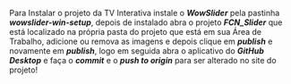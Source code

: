 Para Instalar o projeto da TV Interativa instale o ***WowSlider*** pela pastinha ***wowslider-win-setup***, depois de instalado abra o projeto ***FCN_Slider*** que está localizado na própria pasta do projeto que está em sua Área de Trabalho, adicione ou remova as imagens e depois clique em ***publish*** e novamente em ***publish***, logo em seguida abra o aplicativo do ***GitHub Desktop*** e faça o ***commit*** e o ***push to origin*** para ser alterado no site do projeto!
